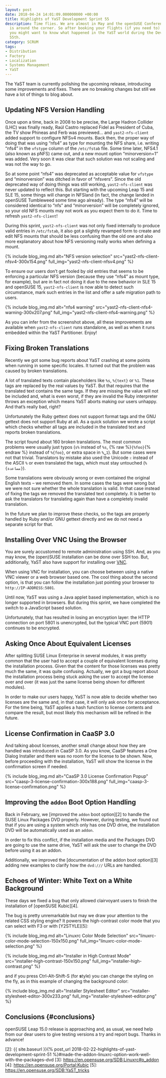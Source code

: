 ```yaml
---
layout: post
date: 2018-04-24 14:01:09.000000000 +00:00
title: Highlights of YaST Development Sprint 55
description: Time flies. We are almost in May and the openSUSE Conference &#8217;18
  is around the corner. So after booking your flights (if you need to) and your acommodation,
  you might want to know what happened in the YaST world during the Development Sprint
  55th.
category: SCRUM
tags:
- Distribution
- Factory
- Localization
- Systems Management
- YaST
---
```


The YaST team is currently polishing the upcoming release, introducing
some improvements and fixes. There are no breaking changes but still we
have a lot of things to blog about.

## Updating NFS Version Handling

Once upon a time, back in 2008 to be precise, the Large Hadron Collider
(LHC) was finally ready, Raúl Castro replaced Fidel as President of
Cuba, the TV show Phineas and Ferb was previewed… and `yast2-nfs-client`
added support to configure NFSv4 mounts. Back then, the proper way of
doing that was using “nfs4” as type for mounting the NFS share, i.e.
writing “nfs4” in the `vfstype` column of the `/etc/fstab` file. Some
time later, NFS4.1 (also known as pNFS) came out, and a new mount option
“minorversion=1” was added. Very soon it was clear that such solution
was not scaling and was not the way to go.

So at some point “nfs4” was deprecated as acceptable value for `vfstype`
and “minorversion” was ditched in favor of “nfsvers”. Since the old
deprecated way of doing things was still working, `yast2-nfs-client` was
never updated to reflect this. But starting with the upcoming Leap 15
and SLE 15, some things will change in NFSland (in fact, the change
landed in openSUSE Tumbleweed some time ago already). The type “nfs4”
will be considered identical to “nfs” and “minorversion” will be
completely ignored, so your old NFS mounts may not work as you expect
them to do it. Time to refresh `yast2-nfs-client`!

During this sprint, `yast2-nfs-client` was not only fixed internally to
produce valid entries in `/etc/fstab`, it also got a slightly revamped
form to create and edit NFS mounts that should be less confusing than
the old one and also more explanatory about how NFS versioning really
works when defining a mount.

{% include blog_img.md alt="NFS version selection"
src="yast2-nfs-client-nfsv4-300x154.png" full_img="yast2-nfs-client-nfsv4.png" %}

To ensure our users don’t get fooled by old entries that seems to be
enforcing a particular NFS version (because they use “nfs4” as mount
type, for example), but are in fact not doing it due to the new behavior
in SLE 15 and openSUSE 15, `yast2-nfs-client` is now able to detect such
circumstance, mark such entries in the list and offer a safe migration
path to users.

{% include blog_img.md alt="nfs4 warning"
src="yast2-nfs-client-nfs4-warning-300x207.png" full_img="yast2-nfs-client-nfs4-warning.png" %}

As you can infer from the screenshot above, all these improvements are
available when `yast2-nfs-client` runs standalone, as well as when it
runs embedded within the YaST Partitioner. Enjoy!

## Fixing Broken Translations

Recently we got some bug reports about YaST crashing at some points when
running in some specific locales. It turned out that the problem was
caused by broken translations.

A lot of translated texts contain placeholders like `%s`, `%{text}` or
`%1`. These tags are replaced by the real values by YaST. But that
requires that the translated text contains the same tags. If they are
missing the value will not be included and, what is even worst, if they
are invalid the Ruby interpreter throws an exception which means YaST
aborts making our users unhappy. And that’s really bad, right?

Unfortunately the Ruby gettext does not support format tags and the GNU
gettext does not support Ruby at all. As a quick solution we wrote a
script which checks whether all tags are included in the translated text
and reports broken translations.

The script found about 160 broken translations. The most common problems
were usually just typos (`s%` instead of `%s`, {% raw %}`{%foo}`{% endraw %}
instead of `%{foo}`, or extra space in `%␣1`). But some cases were not that
trivial. Translators by mistake also used the Unicode `٪` instead of the
ASCII `%` or even translated the tags, which must stay untouched
(`%{مساعدة}`).

Some translations were obviously wrong or even contained the original
English texts – we removed them. In some cases the tags were wrong but
we were not sure whether the whole translation is valid. In that case
instead of fixing the tags we removed the translated text completely. It
is better to ask the translators for translating again than have a
completely invalid translation.

In the future we plan to improve these checks, so the tags are properly
handled by Ruby and/or GNU gettext directly and we do not need a
separate script for that.

## Installing Over VNC Using the Browser

You are surely accustomed to remote administration using SSH. And, as
you may know, the (open)SUSE installation can be done over SSH too. But,
additionally, YaST also have support for installing over [VNC][1].

When using VNC for installation, you can choose between using a native
VNC viewer or a web browser based one. The cool thing about the second
option, is that you can follow the installation just pointing your
browser to `http://IP-ADDRESS:5801`.

Until now, YaST was using a Java applet based implementation, which is
no longer supported in browsers. But during this sprint, we have
completed the switch to a JavaScript based solution.

Unfortunately, that has resulted in losing an encryption layer: the HTTP
connection on port 5801 is unencrypted, but the typical VNC port (5901)
continues to be encrypted.

## Asking Once About Equivalent Licenses

After splitting SUSE Linux Enterprise in several modules, it was pretty
common that the user had to accept a couple of equivalent licenses
during the installation process. Given that the content for those
licenses was pretty much the same, it was quite confusing. Actually, we
got a bug report about the installation process being stuck asking the
user to accept the license over and over (it was just the same license
being shown for different modules).

In order to make our users happy, YaST is now able to decide whether two
licenses are the same and, in that case, it will only ask once for
acceptance. For the time being, YaST applies a hash function to license
contents and compare the result, but most likely this mechanism will be
refined in the future.

## License Confirmation in CaaSP 3.0

And talking about licenses, another small change about how they are
handled was introduced in CaaSP 3.0. As you know, CaaSP features a One
Dialog Installer and there was no room for the license to be shown. Now,
before proceeding with the installation, YaST will show the license in
the confirmation screen if needed.

{% include blog_img.md alt="CaaSP 3.0 License Confirmation Popup"
src="caasp-3-license-confirmation-300x188.png" full_img="caasp-3-license-confirmation.png" %}

## Improving the `addon` Boot Option Handling

Back in February, we [improved the `addon` boot option][2]
to handle the SUSE Linux Packages DVD properly. However,
during testing, we found out that if you are using a system which only
has one DVD drive, the installation DVD will be automatically used as an
`addon`.

In order to fix this conflict, if the installation media and the
Packages DVD are going to use the same drive, YaST will ask the user to
change the DVD before using it as an addon.

Additionally, we improved the [documentation of the addon boot
option][3] adding new examples to clarify how the
`dvd:///` URLs are handled.

## Echoes of Winter: White Text on a White Background

These days we fixed a bug that only allowed clairvoyant users to finish
the installation of [openSUSE Kubic][4].

The bug is pretty unremarkable but may we draw your attention to the
related CSS styling engine? It powers the high-contrast color mode that
you can select with F3 or with [Y2STYLE][5]:

{% include blog_img.md alt="Linuxrc Color Mode Selection"
src="linuxrc-color-mode-selection-150x150.png" full_img="linuxrc-color-mode-selection.png" %}

{% include blog_img.md alt="Installer in High Contrast Mode"
src="installer-high-contrast-150x150.png" full_img="installer-high-contrast.png" %}

and if you press Ctrl-Alt-Shift-S (for **s**tyle) you can change the
styling on the fly, as in this example of changing the background color:

{% include blog_img.md alt="Installer Stylesheet Editor"
src="installer-stylesheet-editor-300x233.png"
full_img="installer-stylesheet-editor.png" %}

## Conclusions   {#conclusions}

openSUSE Leap 15.0 release is approaching and, as usual, we need help
from our dear users to give testing versions a try and report bugs.
Thanks in advance!



[1]: https://en.wikipedia.org/wiki/Virtual_Network_Computing
[2]: {{ site.baseurl }}{% post_url 2018-02-22-highlights-of-yast-development-sprint-51 %}#made-the-addon-linuxrc-option-work-well-with-the-packages-dvd
[3]: https://en.opensuse.org/SDB:Linuxrc#p_addon
[4]: https://en.opensuse.org/Portal:Kubic
[5]: https://en.opensuse.org/SDB:YaST_tricks
